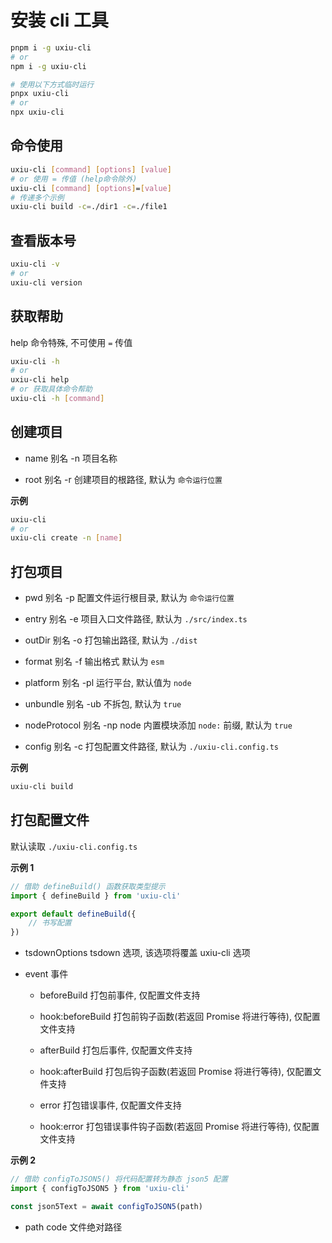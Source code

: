 # 安装 cli 工具

```bash
pnpm i -g uxiu-cli
# or
npm i -g uxiu-cli

# 使用以下方式临时运行
pnpx uxiu-cli
# or
npx uxiu-cli
```

## 命令使用

```bash
uxiu-cli [command] [options] [value]
# or 使用 = 传值 (help命令除外)
uxiu-cli [command] [options]=[value]
# 传递多个示例
uxiu-cli build -c=./dir1 -c=./file1
```

## 查看版本号

```bash
uxiu-cli -v
# or
uxiu-cli version
```

## 获取帮助

help 命令特殊, 不可使用 `=` 传值

```bash
uxiu-cli -h
# or
uxiu-cli help
# or 获取具体命令帮助
uxiu-cli -h [command]
```

## 创建项目

- name 别名 -n 项目名称

- root 别名 -r 创建项目的根路径, 默认为 `命令运行位置`

**示例**

```bash
uxiu-cli
# or
uxiu-cli create -n [name]
```

## 打包项目

- pwd 别名 -p 配置文件运行根目录, 默认为 `命令运行位置`

- entry 别名 -e 项目入口文件路径, 默认为 `./src/index.ts`

- outDir 别名 -o 打包输出路径, 默认为 `./dist`

- format 别名 -f 输出格式 默认为 `esm`

- platform 别名 -pl 运行平台, 默认值为 `node`

- unbundle 别名 -ub 不拆包, 默认为 `true`

- nodeProtocol 别名 -np node 内置模块添加 `node:` 前缀, 默认为 `true`

- config 别名 -c 打包配置文件路径, 默认为 `./uxiu-cli.config.ts`

**示例**

```bash
uxiu-cli build
```

## 打包配置文件

默认读取 `./uxiu-cli.config.ts`

**示例 1**

```ts
// 借助 defineBuild() 函数获取类型提示
import { defineBuild } from 'uxiu-cli'

export default defineBuild({
	// 书写配置
})
```

- tsdownOptions tsdown 选项, 该选项将覆盖 uxiu-cli 选项

- event 事件

  - beforeBuild 打包前事件, 仅配置文件支持

  - hook:beforeBuild 打包前钩子函数(若返回 Promise 将进行等待), 仅配置文件支持

  - afterBuild 打包后事件, 仅配置文件支持

  - hook:afterBuild 打包后钩子函数(若返回 Promise 将进行等待), 仅配置文件支持

  - error 打包错误事件, 仅配置文件支持

  - hook:error 打包错误事件钩子函数(若返回 Promise 将进行等待), 仅配置文件支持

**示例 2**

```ts
// 借助 configToJSON5() 将代码配置转为静态 json5 配置
import { configToJSON5 } from 'uxiu-cli'

const json5Text = await configToJSON5(path)
```

- path code 文件绝对路径
